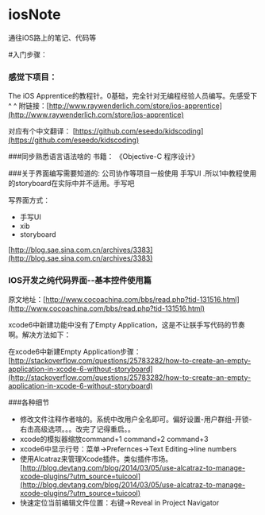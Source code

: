 # iosNote
通往iOS路上的笔记、代码等


#入门步骤：

### 感觉下项目：
The iOS Apprentice的教程针。0基础，完全针对无编程经验人员编写。先感受下 ^ ^
附链接：[http://www.raywenderlich.com/store/ios-apprentice](http://www.raywenderlich.com/store/ios-apprentice)

对应有个中文翻译：
[https://github.com/eseedo/kidscoding](https://github.com/eseedo/kidscoding)


###同步熟悉语言语法啥的
书籍：
《Objective-C 程序设计》


###关于界面编写需要知道的:
公司协作等项目一般使用 手写UI  .所以1中教程使用的storyboard在实际中并不适用。手写吧

写界面方式：

* 手写UI
* xib
* storyboard

[http://blog.sae.sina.com.cn/archives/3383](http://blog.sae.sina.com.cn/archives/3383)


### IOS开发之纯代码界面--基本控件使用篇 
原文地址：[http://www.cocoachina.com/bbs/read.php?tid-131516.html](http://www.cocoachina.com/bbs/read.php?tid-131516.html)

xcode6中新建功能中没有了Empty Application，这是不让朕手写代码的节奏啊。解决方法如下：

在xcode6中新建Empty Application步骤：[http://stackoverflow.com/questions/25783282/how-to-create-an-empty-application-in-xcode-6-without-storyboard](http://stackoverflow.com/questions/25783282/how-to-create-an-empty-application-in-xcode-6-without-storyboard)




###各种细节
* 修改文件注释作者啥的。系统中改用户全名即可。偏好设置-用户群组-开锁-右击高级选项。。。改完了记得重启。。
* xcode的模拟器缩放command+1 command+2 command+3
* xcode6中显示行号：菜单->Prefernces->Text Editing->line numbers
* 使用Alcatraz来管理Xcode插件。类似插件市场。[http://blog.devtang.com/blog/2014/03/05/use-alcatraz-to-manage-xcode-plugins/?utm_source=tuicool](http://blog.devtang.com/blog/2014/03/05/use-alcatraz-to-manage-xcode-plugins/?utm_source=tuicool)
* 快速定位当前编辑文件位置：右键->Reveal in Project Navigator